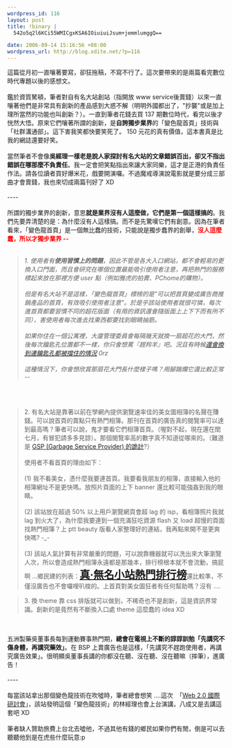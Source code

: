 ```yaml
--- 
wordpress_id: 116
layout: post
title: !binary |
  542o5q2l6KCi55WMICgxKSA6IOiuiuiJsum+jemmlumggQ==

date: 2006-09-14 15:16:56 +08:00
wordpress_url: http://blog.xdite.net/?p=116
---
```

這篇從月初一直嚷著要寫，卻狂拖稿，不寫不行了。這次要帶來的是兩篇看完數位時代專題以後的感想文。<br /><br />鑑於資質駑頓，筆者對自有名大站創站（指開放 www service後賣錢）以來一直嚷著他們是非常具有創新的產品感到大惑不解（明明外國都出了，&quot;抄襲&quot;或是加上理所當然的功能也叫創新？）。一直到筆者花錢去買 137 期數位時代，看完以後才恍然大悟。原來它們嚷著所謂的創新，是<strong>自誇獨步業界</strong>的「變色龍首頁」技術與「社群溝通部」。這下害我笑都快要笑死了。 150 元花的真有價值，這本書真是比我的網誌還要好笑。<br /><br />當然筆者不會像<strong>吳經理一樣老是說人家探討有名大站的文章錯誤百出，卻又不指出錯誤在哪那麼不負責任</strong>。我一定會把笑點指出來讓大家同樂，這才是正港的負責任作法。請各位讀者買好爆米花，戲要開演囉。不過魔戒導演說電影就是要分成三部曲才會賣錢，我也來切成兩篇刊好了 XD<br /><br />----<br /><br />所謂的獨步業界的創新，意思<strong>就是業界沒有人這麼做，它們是第一個這樣搞的</strong>。我們先要弄清楚的是：為什麼沒有人這樣搞。而不是先驚嘆它們有創意。因為在筆者看來，「變色龍首頁」是一個無比蠢的技術，只能說是獨步蠢界的創舉，<font color="#ff0000"><strong>沒人這麼蠢，所以才獨步業界 -_-</strong></font><br /><br /><blockquote>1. 使用者有<strong>使用習慣上的問題</strong>，因此不管是各大入口網站，都不會輕易的更換入口門面，而且會研究在哪個位置最能吸引使用者注意，再把熱門的服務標起來放在那裡方便 user 點（例如雅虎的拍賣、PChome的購物）。<br /><br />但是有名大站不是這樣，「變色龍首頁」標榜的是&quot;可以把首頁變成廣告商推銷產品的首頁，有效吸引使用者注意&quot;。於是乎該站使用者就很可憐，每次進首頁都要習慣不同的超花版面（有用的資訊還會隨版面上上下下而有所不同），害使用者每次進去找東西都要找到眼睛抽筋。<br /><br />如果你住在一個公寓裡，大廈管理委員會每隔幾天就換一扇超花的大門，然後每次鑰匙孔位置都不一樣，你只會想罵『趕羚羊』吧。況且有時候<a href="http://www.flickr.com/photos/14765209@N00/242250806/">還會換到連鑰匙孔都被擋住的情況</a> 0rz <br /><br />這種情況下，你會想欣賞那扇花大門長什麼樣子嗎？用腳踹爛它還比較正常 -_-<br /></blockquote><br /><br /><blockquote>2. 有名大站是靠著以前在學網內提供瀏覽速率佳的美女圖相簿的名聲在賺錢。可以說首頁的賣點只有熱門相簿。那刊在首頁的廣告真的閱覽率可以達到最高嗎？筆者可以說，鬼才要看它們相簿首頁。（喔對不起，現在還在閏七月，有冒犯請多多見諒）。那個閱覽率高的數字真不知道從哪來的。（難道是 <a title="目前有 3 篇評論" href="http://blog.xdite.net/?p=104">GSP (Garbage Service Provider) 的詭計</a>?）<br /><br />使用者不看首頁的理由如下：<br /><br />(1) 我不看美女，憑什麼我要連首頁。我要看我朋友的相簿，直接輸入他的相簿網址不是更快嗎。放照片頁面的上下 banner 還比較可能強姦到我的眼睛。<br /><br />(2) 該站放在超過 50% 以上用戶瀏覽網頁會超 lag 的 isp，看相簿照片我就 lag 到火大了，為什麼我要連到一個充滿狂吃資源 flash 又 load 超慢的頁面找熱門相簿？上 ptt beauty 版看人家整理好的連結，我再點來開不是更爽快嗎? -_-<br /><br />(3) 該站人氣計算有非常嚴重的問題，可以說靠機器就可以洗出來大筆瀏覽人次，所以會造成熱門相簿永遠都是那幾本，排行榜根本就不會流動，搞屁啊 ...鄉民建的列表：<font size="5"><strong><a onclick="javascript:urchinTracker ('/outbound/orz.cs.ccu.edu.tw');" href="http://orz.cs.ccu.edu.tw/">真‧無名小站熱門排行榜</a></strong></font>還比較準，不僅沒廣告也不會囉哩叭梭的。上首頁對美女圖狂者有任何幫助嗎？沒有 ....<br /></blockquote>  <blockquote>3. 換 theme 靠 css 排版就可以做到，不稀奇也不是創新，這是資訊界常識。創新的是竟然有不斷換入口處 theme 這麼蠢的 idea XD</blockquote> <br /><br />五洲製藥吳董事長每到運動賽事熱門期，<strong>總會在電視上不斷的諄諄訓勉「先講究不傷身體，再講究藥效」</strong>。在 BSP 上賣廣告也是這樣，「先講究不趕跑使用者，再講究廣告效果」。很明顯吳董事長講的你都沒在聽、沒在聽、沒在聽嘛（摔筆），進廣告！<br /><br />----<br /><br />每當該站拿出那個變色龍技術在吹噓時，筆者總會想笑 ....這次&nbsp; 「<a href="http://www.itmag.org.tw/bloger/web20pages/index.html">Web 2.0 國際研討會</a>」，該站發明這個「變色龍技術」的林經理也會上台演講，八成又是去講這套吧 XD <br /><br />筆者缺人贊助旅費上台北去噓他，不過其他有錢的鄉民如果你們有閒，倒是可以去聽聽他到是在虎些什麼玩意:p
